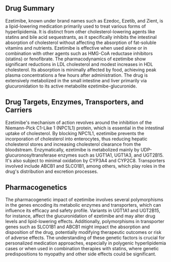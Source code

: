 ## Drug Summary
Ezetimibe, known under brand names such as Ezedoc, Ezetib, and Zient, is a lipid-lowering medication primarily used to treat various forms of hyperlipidemia. It is distinct from other cholesterol-lowering agents like statins and bile acid sequestrants, as it specifically inhibits the intestinal absorption of cholesterol without affecting the absorption of fat-soluble vitamins and nutrients. Ezetimibe is effective when used alone or in combination with other agents such as HMG-CoA reductase inhibitors (statins) or fenofibrate. The pharmacodynamics of ezetimibe show significant reductions in LDL cholesterol and modest increases in HDL cholesterol. Its absorption is minimally affected by food, achieving peak plasma concentrations a few hours after administration. The drug is extensively metabolized in the small intestine and liver primarily via glucuronidation to its active metabolite ezetimibe-glucuronide.

## Drug Targets, Enzymes, Transporters, and Carriers
Ezetimibe's mechanism of action revolves around the inhibition of the Niemann-Pick C1-Like 1 (NPC1L1) protein, which is essential in the intestinal uptake of cholesterol. By blocking NPC1L1, ezetimibe prevents the incorporation of cholesterol into enterocytes, thus reducing hepatic cholesterol stores and increasing cholesterol clearance from the bloodstream. Enzymatically, ezetimibe is metabolized mainly by UDP-glucuronosyltransferase enzymes such as UGT1A1, UGT1A3, and UGT2B15. It's also subject to minimal oxidation by CYP3A4 and CYP2C8. Transporters involved include ABCB1 and SLCO1B1, among others, which play roles in the drug's distribution and excretion processes.

## Pharmacogenetics
The pharmacogenetic impact of ezetimibe involves several polymorphisms in the genes encoding its metabolic enzymes and transporters, which can influence its efficacy and safety profile. Variants in UGT1A1 and UGT2B15, for instance, affect the glucuronidation of ezetimibe and may alter drug levels and lipid-lowering effects. Additionally, polymorphisms in transporter genes such as SLCO1B1 and ABCB1 might impact the absorption and disposition of the drug, potentially modifying therapeutic outcomes or risk of adverse effects. The understanding of these genetic factors is crucial for personalized medication approaches, especially in polygenic hyperlipidemia cases or when used in combination therapies with statins, where genetic predispositions to myopathy and other side effects could be significant.